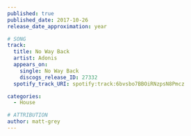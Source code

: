 ```yaml
---
published: true
published_date: 2017-10-26
release_date_approximation: year

# SONG
track:
  title: No Way Back
  artist: Adonis
  appears_on:
    single: No Way Back
    discogs_release_ID: 27332
  spotify_track_URI: spotify:track:6bvsbo7BBOiRNzpsN8Pmcz

categories:
  - House

# ATTRIBUTION
author: matt-grey
---
```

